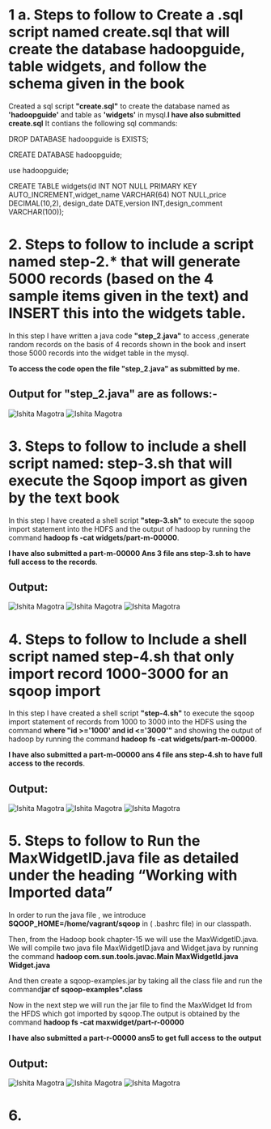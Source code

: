 # 1 a. Steps to follow to Create a .sql script named create.sql that will create the database hadoopguide, table widgets, and follow the schema given in the book
Created a sql script **"create.sql"** to create the database named as **'hadoopguide'** and table as **'widgets'** in mysql.**I have also submitted create.sql** It contians the following sql commands:

DROP DATABASE hadoopguide is EXISTS;

CREATE DATABASE hadoopguide;

use hadoopguide;

CREATE TABLE widgets(id INT NOT NULL PRIMARY KEY AUTO_INCREMENT,widget_name VARCHAR(64) NOT NULL,price DECIMAL(10,2),
design_date DATE,version INT,design_comment VARCHAR(100));

# 2. Steps to follow to include a script named step-2.* that will generate 5000 records (based on the 4 sample items given in the text) and INSERT this into the widgets table.

In this step I have written a java code **"step_2.java"** to access ,generate random records on the basis of 4 records shown in the book and insert 
those 5000 records into the widget table in the mysql.

**To access the code open the file "step_2.java" as submitted by me.**

## Output for "step_2.java" are as follows:-
![Ishita Magotra](https://github.com/illinoistech-itm/imagotra/blob/master/ITMD-521/Week-11/ans2%20hadoop.JPG)
![Ishita Magotra](https://github.com/illinoistech-itm/imagotra/blob/master/ITMD-521/Week-11/ans2.1%20hadoop.JPG)

# 3. Steps to follow to include a shell script named: step-3.sh that will execute the Sqoop import as given by the text book

In this step I have created a shell script **"step-3.sh"** to execute the sqoop import statement into the HDFS and the output of hadoop by running the command **hadoop fs -cat widgets/part-m-00000**.

**I have also submitted a part-m-00000 Ans 3 file ans step-3.sh to have full access to the records**. 

## Output: 
![Ishita Magotra](https://github.com/illinoistech-itm/imagotra/blob/master/ITMD-521/Week-11/mr-3.JPG)
![Ishita Magotra](https://github.com/illinoistech-itm/imagotra/blob/master/ITMD-521/Week-11/map-reduce%20ans%203%20continue.JPG)
![Ishita Magotra](https://github.com/illinoistech-itm/imagotra/blob/master/ITMD-521/Week-11/ans3%20hadoop.JPG)

# 4. Steps to follow to Include a shell script named step-4.sh that only import record 1000-3000 for an sqoop import

In this step I have created a shell script **"step-4.sh"** to execute the sqoop import statement of records from 1000 to 3000 into the HDFS using the command **where "id >='1000' and id <='3000'"**  and showing the output of hadoop by running the command **hadoop fs -cat widgets/part-m-00000**.

**I have also submitted a part-m-00000 ans 4 file ans step-4.sh to have full access to the records**.

## Output:
![Ishita Magotra](https://github.com/illinoistech-itm/imagotra/blob/master/ITMD-521/Week-11/mr-4.JPG)
![Ishita Magotra](https://github.com/illinoistech-itm/imagotra/blob/master/ITMD-521/Week-11/4.JPG)
![Ishita Magotra](https://github.com/illinoistech-itm/imagotra/blob/master/ITMD-521/Week-11/ans%204%20output.JPG)

# 5. Steps to follow to Run the MaxWidgetID.java file as detailed under the heading “Working with Imported data”

In order to run the java file , we introduce **SQOOP_HOME=/home/vagrant/sqoop** in ( .bashrc file) in our classpath.

Then, from the Hadoop book chapter-15 we will use the MaxWidgetID.java. We will compile two java file MaxWidgetID.java and Widget.java by running the command 
**hadoop  com.sun.tools.javac.Main MaxWidgetId.java Widget.java**

 And then create a sqoop-examples.jar by taking all the class file  and run the command**jar cf sqoop-examples*.class**
 
Now in the next step we will run the jar file to find the MaxWidget Id from the HFDS which got imported by sqoop.The output is obtained by the command **hadoop fs -cat maxwidget/part-r-00000**

**I have also submitted a part-r-00000 ans5 to get full access to the output**

## Output:
![Ishita Magotra](https://github.com/illinoistech-itm/imagotra/blob/master/ITMD-521/Week-11/mr-5.JPG)
![Ishita Magotra](https://github.com/illinoistech-itm/imagotra/blob/master/ITMD-521/Week-11/mr-5%20continue.JPG)
![Ishita Magotra](https://github.com/illinoistech-itm/imagotra/blob/master/ITMD-521/Week-11/ans%20-5%20output.JPG)

# 6. 


 





